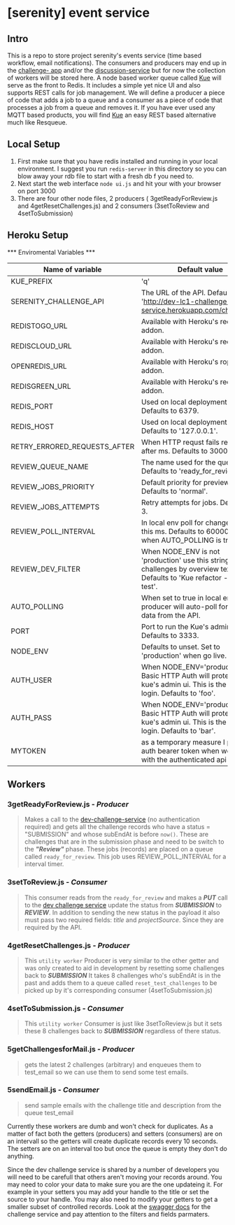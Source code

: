 # [serenity] event service

## Intro

This  is a  repo to store project serenity's events service (time based workflow, email notifications).   The consumers and producers may end up in the [challenge- app](https://github.com/appirio-tech/lc1-challenge-app) and/or the [discussion-service](https://github.com/appirio-tech/lc1-discussion-service) but for now the collection of workers will be stored here.  A node based worker queue called [Kue](https://github.com/learnboost/kue) will serve as the front to Redis.   It includes a simple yet nice UI and also supports REST calls for job management.   We will define a producer a piece of code that adds a job to a queue and a consumer as a piece of code that processes a job from a queue and removes it.   If you have ever used any MQTT based products, you will find [Kue](https://github.com/learnboost/kue) an easy REST based alternative much like Resqueue.

## Local Setup

1.  First make sure that you have redis installed and running in your local environment.  I suggest you run `redis-server` in this directory so you can blow away your rdb file to start with a fresh db f you need to.
2. Next start the web interface `node ui.js` and hit your with your browser on port 3000
3. There are four other node files, 2 producers ( 3getReadyForReview.js and 4getResetChallenges.js) and 2 consumers (3setToReview and 4setToSubmission)

## Heroku Setup
*** Enviromental Variables ***

| Name of variable	| Default value|
|--|--|
| KUE_PREFIX | 	'q'|
| SERENITY_CHALLENGE_API |	The URL of the API. Defaults to 'http://dev-lc1-challenge-service.herokuapp.com/challenges'|
| REDISTOGO_URL |	Available with Heroku's redistogo addon.|
| REDISCLOUD_URL |	Available with Heroku's rediscloud addon.|
| OPENREDIS_URL |	Available with Heroku's ropenredis addon.|
| REDISGREEN_URL |	Available with Heroku's redistgreen addon.|
| REDIS_PORT |	Used on local deployment setup. Defaults to 6379.|
| REDIS_HOST |	Used on local deployment setup. Defaults to '127.0.0.1'.|
| RETRY_ERRORED_REQUESTS_AFTER |	When HTTP requst fails retry it after ms. Defaults to 3000.|
| REVIEW_QUEUE_NAME |	The name used for the queue. Defaults to 'ready_for_review'.|
| REVIEW_JOBS_PRIORITY |	Default priority for preview jobs. Defaults to 'normal'.|
| REVIEW_JOBS_ATTEMPTS |	Retry attempts for jobs. Defaults to 3.|
| REVIEW_POLL_INTERVAL |	In local env poll for changes every this ms. Defaults to 60000. Only when AUTO_POLLING is true.|
| REVIEW_DEV_FILTER |	When NODE_ENV is not 'production' use this string to filter challenges by overview text. Defaults to 'Kue refactor --kiri4a test'.|
| AUTO_POLLING |	When set to true in local env producer will auto-poll for new data from the API.|
| PORT |	Port to run the Kue's admin UI. Defaults to 3333.|
| NODE_ENV |	Defaults to unset. Set to 'production' when go live.|
| AUTH_USER |	When NODE_ENV='production' Basic HTTP Auth will protect the kue's admin ui. This is the user to login. Defaults to 'foo'.|
| AUTH_PASS |	When NODE_ENV='production' Basic HTTP Auth will protect the kue's admin ui. This is the pass to login. Defaults to 'bar'.|
| MYTOKEN| as a temporary measure I put in my auth bearer token when working with the authenticated api |


## Workers

### 3getReadyForReview.js *- Producer*
>Makes a call to the [dev-challenge-service](http://dev-lc1-challenge-service.herokuapp.com) (no authentication required) and gets all the challenge records who have a status = "SUBMISSION" and whose subEndAt is before `now()`.   These are challenges that are in the submission phase and need to be switch to the ***"Review"*** phase.  These jobs (records) are placed on a queue called `ready_for_review`.   This job uses REVIEW_POLL_INTERVAL for a interval timer.

### 3setToReview.js *- Consumer*
>This consumer reads from the `ready_for_review` and makes a ***PUT*** call to the [dev challenge service](http://dev-lc1-challenge-service.herokuapp.com) update the status from ***SUBMISSION*** to ***REVIEW***.  In addition to sending the new status in the payload it also must pass two required fields:  *title* and *projectSource*.  Since they are required by the API.


### 4getResetChallenges.js *- Producer*

>This `utility worker` Producer is very similar to the other getter and was only created to aid in development by resetting some challenges back to ***SUBMISSION***   It takes 8 challenges who's subEndAt is in the past and adds them to a queue called `reset_test_challenges` to be picked up by it's corresponding consumer (4setToSubmission.js)

### 4setToSubmission.js *- Consumer*
>This `utility worker` Consumer is just like 3setToReview.js but it sets these 8 challenges back to ***SUBMISSION*** regardless of there status.

### 5getChallengesforMail.js *- Producer*
>gets the latest 2 challenges (arbitrary) and enqueues them to test_email so we can use them to send some test emails.

### 5sendEmail.js *- Consumer*
>send sample emails with the challenge title and description from the queue test_email

Currently these workers are dumb and won't check for duplicates.   As a matter of fact both the getters (producers) and setters (consumers)  are on an intervall so the getters will create duplicate records every 10 seconds.   The setters are on an interval too but once the queue is empty they don't do anything.

Since the dev challenge service is shared by a number of developers you will need to be carefull that others aren't moving your records around.   You may need to color your data to make sure you are the one updateing it.   For example in your setters you may add your handle to the title or set the source to your handle.   You may also need to modify your getters to get a smaller subset of controlled records.   Look at the [swagger docs](http://dev-lc1-challenge-service.herokuapp.com/docs/) for the challenge service and pay attention to the filters and  fields parmaters.
